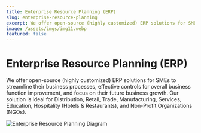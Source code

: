 ```yaml
---
title: Enterprise Resource Planning (ERP)
slug: enterprise-resource-planning
excerpt: We offer open-source (highly customized) ERP solutions for SMEs to streamline their business processes, effective controls for overall business function improvement, and focus on their future business growth. Our solution is ideal for Distribution, Retail, Trade, Manufacturing, Services, Education, Hospitality (Hotels & Restaurants), and Non-Profit Organizations (NGOs).
image: /assets/imgs/img11.webp
featured: false
---
```


# Enterprise Resource Planning (ERP)

We offer open-source (highly customized) ERP solutions for SMEs to streamline their business processes, effective controls for overall business function improvement, and focus on their future business growth. Our solution is ideal for Distribution, Retail, Trade, Manufacturing, Services, Education, Hospitality (Hotels & Restaurants), and Non-Profit Organizations (NGOs).

![Enterprise Resource Planning Diagram](/assets/imgs/img11.webp)
